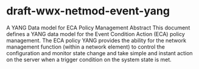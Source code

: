 # draft-wwx-netmod-event-yang
A YANG Data model for ECA Policy Management
Abstract
   This document defines a YANG data model for the Event Condition
   Action (ECA) policy management.  The ECA policy YANG provides the
   ability for the network management function (within a network
   element) to control the configuration and monitor state change and
   take simple and instant action on the server when a trigger condition
   on the system state is met.
